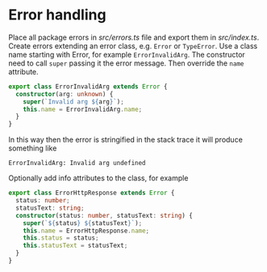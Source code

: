 # Error handling

Place all package errors in *src/errors.ts* file and export them in
*src/index.ts*.
Create errors extending an error class, e.g. `Error` or `TypeError`.
Use a class name starting with Error, for example `ErrorInvalidArg`.
The constructor need to call `super` passing it the error message.
Then override the `name` attribute.

```ts
export class ErrorInvalidArg extends Error {
  constructor(arg: unknown) {
    super(`Invalid arg ${arg}`);
    this.name = ErrorInvalidArg.name;
  }
}
```

In this way then the error is stringified in the stack trace it will produce
something like

```
ErrorInvalidArg: Invalid arg undefined
```

Optionally add info attributes to the class, for example

```ts
export class ErrorHttpResponse extends Error {
  status: number;
  statusText: string;
  constructor(status: number, statusText: string) {
    super(`${status} ${statusText}`);
    this.name = ErrorHttpResponse.name;
    this.status = status;
    this.statusText = statusText;
  }
}

```
